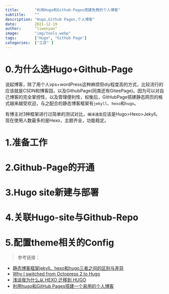 ```yaml
---
title:       "利用Hugo和Github-Pages搭建免费的个人博客"
subtitle:    ""
description: "Hugo,Github Pages,个人博客"
date:        2021-12-19
author:      "liwenyao"
image:       "img/tools.webp"
tags:        ["Hugo", "Github Page"]
categories:  ["工具" ]
---
```



# 0.为什么选Hugo+Github-Page
说起博客，除了用个人vps+wordPress这种麻烦但diy程度高的方式，比较流行的应该就是CSDN和博客园，以及GithubPage(同类还有GiteePage)。因为可以对自己博客的完全掌控性，以及管理便利性，权衡后，GitHubPage搭建静态网页的格式越来越受欢迎，与之配合的静态博客框架有`jekyll`、`hexo`和`hugo`。

有博主对3种框架进行过简单的测试对比，`编译速度`应该是Hugo>Hexo>Jekyll。现在使用人数最多的是Hexo，主题齐全，功能稳定。

# 1.准备工作
# 2.Github-Page的开通
# 3.Hugo site新建与部署
# 4.关联Hugo-site与Github-Repo
# 5.配置theme相关的Config


> 参考链接：

* [静态博客框架jekyll、hexo和hugo三者之间的区别与差异](https://zhuanlan.zhihu.com/p/368407566)
* [Why I switched from Octopress 2 to Hugo](https://conscientiousprogrammer.com/blog/2015/05/31/why-i-switched-from-octopress-2-to-hugo/)
* [浅谈我为什么从 HEXO 迁移到 HUGO](https://sspai.com/post/59904)
* [利用hugo和GitHub Pages搭建一个易用的个人博客](https://thmiao.github.io/posts/first_post/)